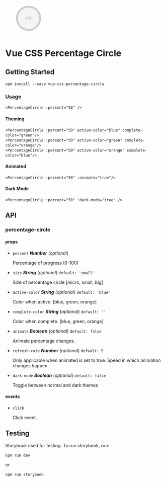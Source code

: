 # ![vue-css-percentage-circle](progress-circle.gif)

Vue CSS Percentage Circle
==========================

## Getting Started

```
npm install --save vue-css-percentage-circle
```

### Usage

```
<PercentageCircle :percent="50" />
```

#### Theming

```
<PercentageCircle :percent="50" active-color="blue" complete-color="green"/>
<PercentageCircle :percent="50" active-color="green" complete-color="orange"/>
<PercentageCircle :percent="50" active-color="orange" complete-color="blue"/>
```

#### Animated

```
<PercentageCircle :percent="50" :animate="true"/>
```

#### Dark Mode

```
<PercentageCircle :percent="50" :dark-mode="true" />
```

## API

### percentage-circle 

#### props 

- `percent` ***Number*** (*optional*) 

  Percentage of progress (0-100) 

- `size` ***String*** (*optional*) `default: 'small'` 

  Size of percentage circle [micro, small, big] 

- `active-color` ***String*** (*optional*) `default: 'blue'` 

  Color when active. [blue, green, orange] 

- `complete-color` ***String*** (*optional*) `default: ''` 

  Color when complete. [blue, green, orange] 

- `animate` ***Boolean*** (*optional*) `default: false` 

  Animate percentage changes. 

- `refresh-rate` ***Number*** (*optional*) `default: 5` 

  Only applicable when animated is set to true. Speed in which animation changes happen 

- `dark-mode` ***Boolean*** (*optional*) `default: false` 

  Toggle between normal and dark themes 

#### events 

- `click` 

  Click event. 

## Testing

Storybook used for testing. To run storybook, run:

```
npm run dev
```

or

```
npm run storybook
```
